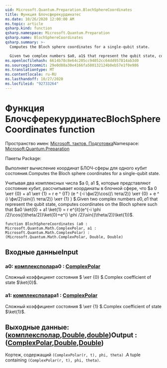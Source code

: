 ```yaml
---
uid: Microsoft.Quantum.Preparation.BlochSphereCoordinates
title: Функция Блочсферекурдинатес
ms.date: 10/26/2020 12:00:00 AM
ms.topic: article
qsharp.kind: function
qsharp.namespace: Microsoft.Quantum.Preparation
qsharp.name: BlochSphereCoordinates
qsharp.summary: >-
  Computes the Bloch sphere coordinates for a single-qubit state.

  Given two complex numbers $a0, a1$ that represent the qubit state, computes coordinates on the Bloch sphere such that $a0 \ket{0} + a1 \ket{1} = r e^{it}(e^{-i \phi /2}\cos{(\theta/2)}\ket{0}+e^{i \phi /2}\sin{(\theta/2)}\ket{1})$.
ms.openlocfilehash: 6614b78c8e64c205cc94052cc64dd957814ab3d0
ms.sourcegitcommit: 29e0d88a30e4166fa580132124b0eb57e1f0e986
ms.translationtype: MT
ms.contentlocale: ru-RU
ms.lasthandoff: 10/27/2020
ms.locfileid: "92733264"
---
```

# <a name="blochspherecoordinates-function"></a><span data-ttu-id="45e51-102">Функция Блочсферекурдинатес</span><span class="sxs-lookup"><span data-stu-id="45e51-102">BlochSphereCoordinates function</span></span>

<span data-ttu-id="45e51-103">Пространство имен: [Microsoft. тактов. Подготовка](xref:Microsoft.Quantum.Preparation)</span><span class="sxs-lookup"><span data-stu-id="45e51-103">Namespace: [Microsoft.Quantum.Preparation](xref:Microsoft.Quantum.Preparation)</span></span>

<span data-ttu-id="45e51-104">Пакеты [](https://nuget.org/packages/)</span><span class="sxs-lookup"><span data-stu-id="45e51-104">Package: [](https://nuget.org/packages/)</span></span>


<span data-ttu-id="45e51-105">Выполняет вычисление координат БЛОЧ-сферы для одного кубит состояния.</span><span class="sxs-lookup"><span data-stu-id="45e51-105">Computes the Bloch sphere coordinates for a single-qubit state.</span></span>

<span data-ttu-id="45e51-106">Учитывая два комплексных числа $a 0, a1 $, которые представляют состояние кубит, рассчитывает координаты в блочной сфере, что $a 0 \кет {0} + a1 \кет {1} = r e ^ {IT} (e ^ {-i \фи/2}\cos{(\ тета/2)} \кет {0} + e ^ {i \фи/2}\sin{(\ тета/2)} \кет {1} ) $.</span><span class="sxs-lookup"><span data-stu-id="45e51-106">Given two complex numbers $a0, a1$ that represent the qubit state, computes coordinates on the Bloch sphere such that $a0 \ket{0} + a1 \ket{1} = r e^{it}(e^{-i \phi /2}\cos{(\theta/2)}\ket{0}+e^{i \phi /2}\sin{(\theta/2)}\ket{1})$.</span></span>

```qsharp
function BlochSphereCoordinates (a0 : Microsoft.Quantum.Math.ComplexPolar, a1 : Microsoft.Quantum.Math.ComplexPolar) : (Microsoft.Quantum.Math.ComplexPolar, Double, Double)
```


## <a name="input"></a><span data-ttu-id="45e51-107">Входные данные</span><span class="sxs-lookup"><span data-stu-id="45e51-107">Input</span></span>

### <a name="a0--complexpolar"></a><span data-ttu-id="45e51-108">a0: [комплексполар](xref:Microsoft.Quantum.Math.ComplexPolar)</span><span class="sxs-lookup"><span data-stu-id="45e51-108">a0 : [ComplexPolar](xref:Microsoft.Quantum.Math.ComplexPolar)</span></span>

<span data-ttu-id="45e51-109">Сложный коэффициент состояния $ \кет {0} $.</span><span class="sxs-lookup"><span data-stu-id="45e51-109">Complex coefficient of state $\ket{0}$.</span></span>


### <a name="a1--complexpolar"></a><span data-ttu-id="45e51-110">a1: [комплексполар](xref:Microsoft.Quantum.Math.ComplexPolar)</span><span class="sxs-lookup"><span data-stu-id="45e51-110">a1 : [ComplexPolar](xref:Microsoft.Quantum.Math.ComplexPolar)</span></span>

<span data-ttu-id="45e51-111">Сложный коэффициент состояния $ \кет {1} $.</span><span class="sxs-lookup"><span data-stu-id="45e51-111">Complex coefficient of state $\ket{1}$.</span></span>



## <a name="output--complexpolardoubledouble"></a><span data-ttu-id="45e51-112">Выходные данные: ([комплексполар](xref:Microsoft.Quantum.Math.ComplexPolar),[Double](xref:microsoft.quantum.lang-ref.double),[double](xref:microsoft.quantum.lang-ref.double))</span><span class="sxs-lookup"><span data-stu-id="45e51-112">Output : ([ComplexPolar](xref:Microsoft.Quantum.Math.ComplexPolar),[Double](xref:microsoft.quantum.lang-ref.double),[Double](xref:microsoft.quantum.lang-ref.double))</span></span>

<span data-ttu-id="45e51-113">Кортеж, содержащий `(ComplexPolar(r, t), phi, theta)` .</span><span class="sxs-lookup"><span data-stu-id="45e51-113">A tuple containing `(ComplexPolar(r, t), phi, theta)`.</span></span>